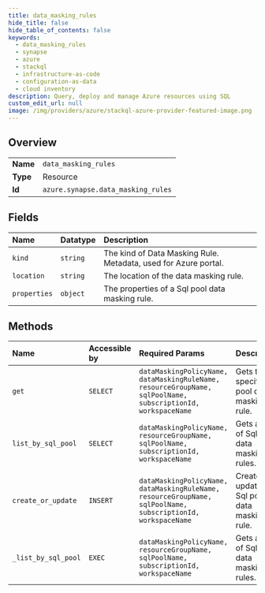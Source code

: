 ```yaml
---
title: data_masking_rules
hide_title: false
hide_table_of_contents: false
keywords:
  - data_masking_rules
  - synapse
  - azure    
  - stackql
  - infrastructure-as-code
  - configuration-as-data
  - cloud inventory
description: Query, deploy and manage Azure resources using SQL
custom_edit_url: null
image: /img/providers/azure/stackql-azure-provider-featured-image.png
---
```

  
    

## Overview
<table><tbody>
<tr><td><b>Name</b></td><td><code>data_masking_rules</code></td></tr>
<tr><td><b>Type</b></td><td>Resource</td></tr>
<tr><td><b>Id</b></td><td><code>azure.synapse.data_masking_rules</code></td></tr>
</tbody></table>

## Fields
| Name | Datatype | Description |
|:-----|:---------|:------------|
| `kind` | `string` | The kind of Data Masking Rule. Metadata, used for Azure portal. |
| `location` | `string` | The location of the data masking rule. |
| `properties` | `object` | The properties of a Sql pool data masking rule. |
## Methods
| Name | Accessible by | Required Params | Description |
|:-----|:--------------|:----------------|:------------|
| `get` | `SELECT` | `dataMaskingPolicyName, dataMaskingRuleName, resourceGroupName, sqlPoolName, subscriptionId, workspaceName` | Gets the specific Sql pool data masking rule. |
| `list_by_sql_pool` | `SELECT` | `dataMaskingPolicyName, resourceGroupName, sqlPoolName, subscriptionId, workspaceName` | Gets a list of Sql pool data masking rules. |
| `create_or_update` | `INSERT` | `dataMaskingPolicyName, dataMaskingRuleName, resourceGroupName, sqlPoolName, subscriptionId, workspaceName` | Creates or updates a Sql pool data masking rule. |
| `_list_by_sql_pool` | `EXEC` | `dataMaskingPolicyName, resourceGroupName, sqlPoolName, subscriptionId, workspaceName` | Gets a list of Sql pool data masking rules. |
